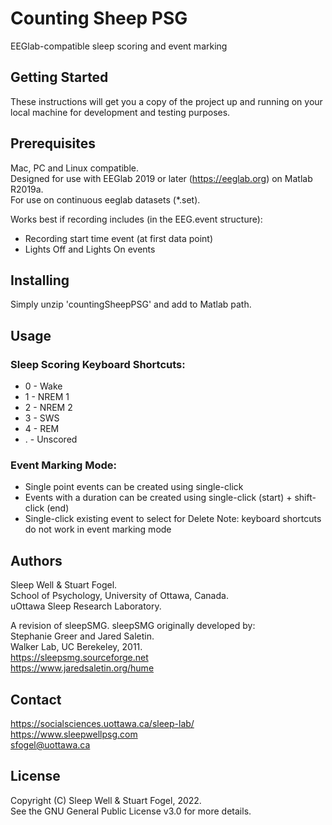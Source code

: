 # Counting Sheep PSG

EEGlab-compatible sleep scoring and event marking

## Getting Started

These instructions will get you a copy of the project up and running on your local machine for development and testing purposes.

## Prerequisites

Mac, PC and Linux compatible.  
Designed for use with EEGlab 2019 or later (https://eeglab.org) on Matlab R2019a.  
For use on continuous eeglab datasets (*.set).  

Works best if recording includes (in the EEG.event structure):  
* Recording start time event (at first data point)
* Lights Off and Lights On events

## Installing

Simply unzip 'countingSheepPSG' and add to Matlab path.

## Usage

### Sleep Scoring Keyboard Shortcuts:

* 0 - Wake
* 1 - NREM 1
* 2 - NREM 2
* 3 - SWS
* 4 - REM
* . - Unscored

### Event Marking Mode:

* Single point events can be created using single-click
* Events with a duration can be created using single-click (start) + shift-click (end)
* Single-click existing event to select for Delete
Note: keyboard shortcuts do not work in event marking mode
    
## Authors

Sleep Well & Stuart Fogel.  
School of Psychology, University of Ottawa, Canada.  
uOttawa Sleep Research Laboratory.  

A revision of sleepSMG. sleepSMG originally developed by:  
Stephanie Greer and Jared Saletin.  
Walker Lab, UC Berekeley, 2011.  
https://sleepsmg.sourceforge.net  
https://www.jaredsaletin.org/hume  

## Contact 

https://socialsciences.uottawa.ca/sleep-lab/  
https://www.sleepwellpsg.com  
sfogel@uottawa.ca  

## License

Copyright (C) Sleep Well & Stuart Fogel, 2022.  
See the GNU General Public License v3.0 for more details.
